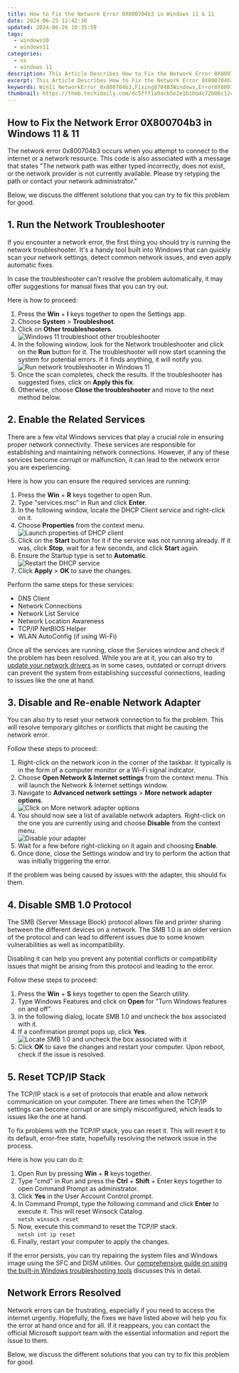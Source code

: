 ```yaml
---
title: How to Fix the Network Error 0X800704b3 in Windows 11 & 11
date: 2024-06-25 12:42:30
updated: 2024-06-26 10:35:59
tags:
  - windows10
  - windows11
categories:
  - os
  - windows 11
description: This Article Describes How to Fix the Network Error 0X800704b3 in Windows 11 & 11
excerpt: This Article Describes How to Fix the Network Error 0X800704b3 in Windows 11 & 11
keywords: Win11 NetworkError_0x800704b3,Fixing0704B3Windows,Error0X800704B3Solution,Windows11NetworkFix,0704B3Win11ErrorRepair,NetError_0x800704b3Cure,XP704B3WindowsTroubleshoot
thumbnail: https://thmb.techidaily.com/dc5fff1a9acb5e2e1b1bb4c72b06c12c5151a76a3bb3ac96ddd883f3e1ef8520.jpg
---
```


## How to Fix the Network Error 0X800704b3 in Windows 11 & 11

 The network error 0x800704b3 occurs when you attempt to connect to the internet or a network resource. This code is also associated with a message that states "The network path was either typed incorrectly, does not exist, or the network provider is not currently available. Please try retyping the path or contact your network administrator."

 Below, we discuss the different solutions that you can try to fix this problem for good.

## 1\. Run the Network Troubleshooter

 If you encounter a network error, the first thing you should try is running the network troubleshooter. It's a handy tool built into Windows that can quickly scan your network settings, detect common network issues, and even apply automatic fixes.

 In case the troubleshooter can't resolve the problem automatically, it may offer suggestions for manual fixes that you can try out.

 Here is how to proceed:

1. Press the **Win** \+ **I** keys together to open the Settings app.
2. Choose **System** \> **Troubleshoot**.
3. Click on **Other troubleshooters**.  
![Windows 11 troubleshoot other troubleshooter](https://static1.makeuseofimages.com/wordpress/wp-content/uploads/2022/11/Windows-11-troubleshoot-other-troubleshooter.jpg)
4. In the following window, look for the Network troubleshooter and click on the **Run** button for it. The troubleshooter will now start scanning the system for potential errors. If it finds anything, it will notify you.  
![Run network troubleshooter in Windows 11](https://static1.makeuseofimages.com/wordpress/wp-content/uploads/2023/01/run-troubleshooter-1.jpg)
5. Once the scan completes, check the results. If the troubleshooter has suggested fixes, click on **Apply this fix**.
6. Otherwise, choose **Close the troubleshooter** and move to the next method below.

## 2\. Enable the Related Services

 There are a few vital Windows services that play a crucial role in ensuring proper network connectivity. These services are responsible for establishing and maintaining network connections. However, if any of these services become corrupt or malfunction, it can lead to the network error you are experiencing.

 Here is how you can ensure the required services are running:

1. Press the **Win** \+ **R** keys together to open Run.
2. Type "services.msc" in Run and click **Enter**.
3. In the following window, locate the DHCP Client service and right-click on it.
4. Choose **Properties** from the context menu.  
![Launch properties of DHCP client](https://static1.makeuseofimages.com/wordpress/wp-content/uploads/2023/07/launch-properties.jpg)
5. Click on the **Start** button for it if the service was not running already. If it was, click **Stop**, wait for a few seconds, and click **Start** again.
6. Ensure the Startup type is set to **Automatic**.  
![Restart the DHCP service](https://static1.makeuseofimages.com/wordpress/wp-content/uploads/2023/07/restart-dhcp-service.jpg)
7. Click **Apply** \> **OK** to save the changes.

 Perform the same steps for these services:

* DNS Client
* Network Connections
* Network List Service
* Network Location Awareness
* TCP/IP NetBIOS Helper
* WLAN AutoConfig (if using Wi-Fi)

 Once all the services are running, close the Services window and check if the problem has been resolved. While you are at it, you can also try to [update your network drivers](https://www.makeuseof.com/tag/find-replace-outdated-windows-drivers/) as in some cases, outdated or corrupt drivers can prevent the system from establishing successful connections, leading to issues like the one at hand.

## 3\. Disable and Re-enable Network Adapter

 You can also try to reset your network connection to fix the problem. This will resolve temporary glitches or conflicts that might be causing the network error.

 Follow these steps to proceed:

1. Right-click on the network icon in the corner of the taskbar. It typically is in the form of a computer monitor or a Wi-Fi signal indicator.
2. Choose **Open Network & Internet settings** from the context menu. This will launch the Network & Internet settings window.
3. Navigate to **Advanced network settings** \> **More network adapter options**.  
![Click on More network adapter options](https://static1.makeuseofimages.com/wordpress/wp-content/uploads/2023/07/more-network-adapter-options.jpg)
4. You should now see a list of available network adapters. Right-click on the one you are currently using and choose **Disable** from the context menu.  
![Disable your adapter](https://static1.makeuseofimages.com/wordpress/wp-content/uploads/2023/07/disable-adapter.jpg)
5. Wait for a few before right-clicking on it again and choosing **Enable**.
6. Once done, close the Settings window and try to perform the action that was initially triggering the error.

 If the problem was being caused by issues with the adapter, this should fix them.

## 4\. Disable SMB 1.0 Protocol

 The SMB (Server Message Block) protocol allows file and printer sharing between the different devices on a network. The SMB 1.0 is an older version of the protocol and can lead to different issues due to some known vulnerabilities as well as incompatibility.

 Disabling it can help you prevent any potential conflicts or compatibility issues that might be arising from this protocol and leading to the error.

 Follow these steps to proceed:

1. Press the **Win** \+ **S** keys together to open the Search utility.
2. Type Windows Features and click on **Open** for "Turn Windows features on and off".
3. In the following dialog, locate SMB 1.0 and uncheck the box associated with it.
4. If a confirmation prompt pops up, click **Yes**.  
![Locate SMB 1.0 and uncheck the box associated with it](https://static1.makeuseofimages.com/wordpress/wp-content/uploads/2023/07/disable-smb-protocol.jpg)
5. Click **OK** to save the changes and restart your computer. Upon reboot, check if the issue is resolved.

## 5\. Reset TCP/IP Stack

 The TCP/IP stack is a set of protocols that enable and allow network communication on your computer. There are times when the TCP/IP settings can become corrupt or are simply misconfigured, which leads to issues like the one at hand.

 To fix problems with the TCP/IP stack, you can reset it. This will revert it to its default, error-free state, hopefully resolving the network issue in the process.

 Here is how you can do it:

1. Open Run by pressing **Win** \+ **R** keys together.
2. Type "cmd" in Run and press the **Ctrl** \+ **Shift** \+ Enter keys together to open Command Prompt as administrator.
3. Click **Yes** in the User Account Control prompt.
4. In Command Prompt, type the following command and click **Enter** to execute it. This will reset Winsock Catalog.  
`netsh winsock reset`
5. Now, execute this command to reset the TCP/IP stack.  
`​​​​​​​netsh int ip reset`
6. Finally, restart your computer to apply the changes.

 If the error persists, you can try repairing the system files and Windows image using the SFC and DISM utilities. Our [comprehensive guide on using the built-in Windows troubleshooting tools](https://www.makeuseof.com/windows-built-in-repair-tools/) discusses this in detail.

## Network Errors Resolved

 Network errors can be frustrating, especially if you need to access the internet urgently. Hopefully, the fixes we have listed above will help you fix the error at hand once and for all. If it reappears, you can contact the official Microsoft support team with the essential information and report the issue to them.

 Below, we discuss the different solutions that you can try to fix this problem for good.
